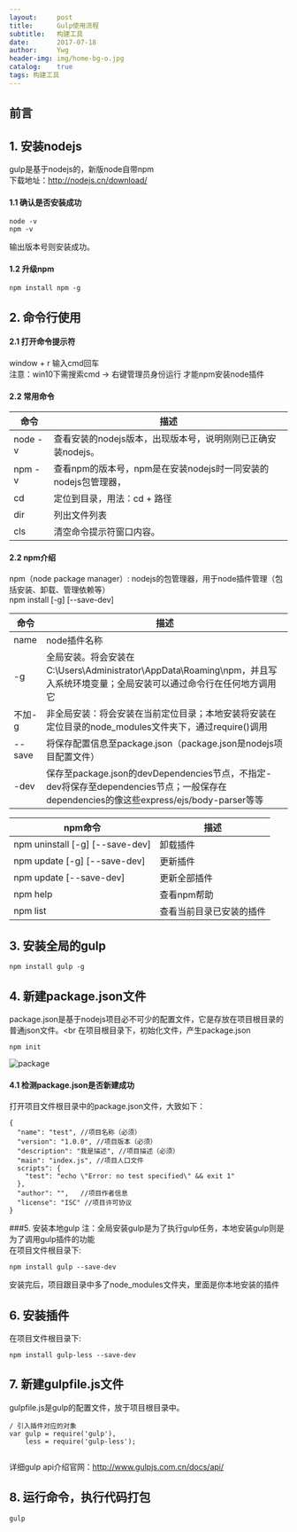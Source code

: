 ```yaml
---
layout:     post
title:      Gulp使用流程
subtitle:   构建工具
date:       2017-07-18
author:     Ywg
header-img: img/home-bg-o.jpg
catalog:    true
tags: 构建工具
---
```

## 前言


## 1. 安装nodejs
gulp是基于nodejs的，新版node自带npm <br>
下载地址：http://nodejs.cn/download/ 

#### 1.1 确认是否安装成功
``` 
node -v
npm -v
``` 
输出版本号则安装成功。

#### 1.2 升级npm
``` 
npm install npm -g
``` 
## 2. 命令行使用
#### 2.1 打开命令提示符
window + r 输入cmd回车 <br>
注意：win10下需搜索cmd -> 右键管理员身份运行 才能npm安装node插件
#### 2.2 常用命令

命令 | 描述
------------ | -------------
node -v | 查看安装的nodejs版本，出现版本号，说明刚刚已正确安装nodejs。
npm -v | 查看npm的版本号，npm是在安装nodejs时一同安装的nodejs包管理器，
cd | 定位到目录，用法：cd + 路径 
dir | 列出文件列表
cls | 清空命令提示符窗口内容。

#### 2.2 npm介绍
npm（node package manager）: nodejs的包管理器，用于node插件管理（包括安装、卸载、管理依赖等） <br>
npm install <name> [-g] [--save-dev]

命令 | 描述
------------ | -------------
name | node插件名称
-g | 全局安装。将会安装在C:\Users\Administrator\AppData\Roaming\npm，并且写入系统环境变量；全局安装可以通过命令行在任何地方调用它
不加-g | 非全局安装：将会安装在当前定位目录；本地安装将安装在定位目录的node_modules文件夹下，通过require()调用
--save | 将保存配置信息至package.json（package.json是nodejs项目配置文件）
-dev | 保存至package.json的devDependencies节点，不指定-dev将保存至dependencies节点；一般保存在dependencies的像这些express/ejs/body-parser等等


npm命令 | 描述
------------ | -------------
npm uninstall <name> [-g] [--save-dev] | 卸载插件
npm update <name> [-g] [--save-dev] | 更新插件
npm update [--save-dev] | 更新全部插件
npm help | 查看npm帮助
npm list | 查看当前目录已安装的插件


## 3. 安装全局的gulp
```
npm install gulp -g 
```
## 4. 新建package.json文件
package.json是基于nodejs项目必不可少的配置文件，它是存放在项目根目录的普通json文件。<br
在项目根目录下，初始化文件，产生package.json
```
npm init
```
![package](http://img.blog.csdn.net/20160403162526733)

#### 4.1 检测package.json是否新建成功
打开项目文件根目录中的package.json文件，大致如下：
```
{
  "name": "test", //项目名称（必须）
  "version": "1.0.0", //项目版本（必须）
  "description": "我是描述", //项目描述（必须）
  "main": "index.js", //项目人口文件
  scripts": {
    "test": "echo \"Error: no test specified\" && exit 1"
  },
  "author": "",   //项目作者信息
  "license": "ISC" //项目许可协议
}
```

###5. 安装本地gulp
注：全局安装gulp是为了执行gulp任务，本地安装gulp则是为了调用gulp插件的功能 <br>
在项目文件根目录下:
```
npm install gulp --save-dev
```
安装完后，项目跟目录中多了node_modules文件夹，里面是你本地安装的插件

## 6. 安装插件
在项目文件根目录下:
```
npm install gulp-less --save-dev 
```

## 7. 新建gulpfile.js文件
gulpfile.js是gulp的配置文件，放于项目根目录中。
```
/ 引入插件对应的对象
var gulp = require('gulp'),
    less = require('gulp-less');


```
详细gulp api介绍官网：http://www.gulpjs.com.cn/docs/api/

## 8. 运行命令，执行代码打包
```
gulp
```
